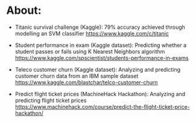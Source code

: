 # About:

* Titanic survival challenge (Kaggle): 79% accuracy achieved through modelling an SVM classifier
https://www.kaggle.com/c/titanic

* Student performance in exam (Kaggle dataset): Predicting whether a student passes or fails using K Nearest Neighbors algorithm
https://www.kaggle.com/spscientist/students-performance-in-exams

* Teleco customer churn (Kaggle dataset): Analyzing and predicting customer churn data from an IBM sample dataset
https://www.kaggle.com/blastchar/telco-customer-churn

* Predict flight ticket prices (MachineHack Hackathon): Analyzing and predicting flight ticket prices
https://www.machinehack.com/course/predict-the-flight-ticket-price-hackathon/
